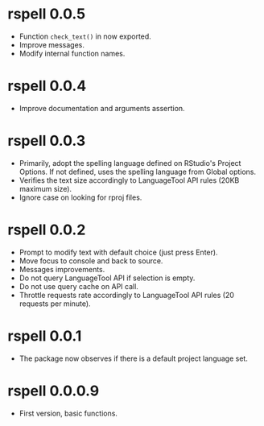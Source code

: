 # rspell 0.0.5

* Function `check_text()` in now exported.
* Improve messages.
* Modify internal function names.

# rspell 0.0.4

* Improve documentation and arguments assertion.

# rspell 0.0.3

* Primarily, adopt the spelling language defined on RStudio's Project Options. If not defined, uses the spelling language from Global options.
* Verifies the text size accordingly to LanguageTool API rules (20KB maximum size).
* Ignore case on looking for rproj files.

# rspell 0.0.2

* Prompt to modify text with default choice (just press Enter).
* Move focus to console and back to source.
* Messages improvements.
* Do not query LanguageTool API if selection is empty.
* Do not use query cache on API call.
* Throttle requests rate accordingly to LanguageTool API rules (20 requests per minute).

# rspell 0.0.1

* The package now observes if there is a default project language set.

# rspell 0.0.0.9

* First version, basic functions.
